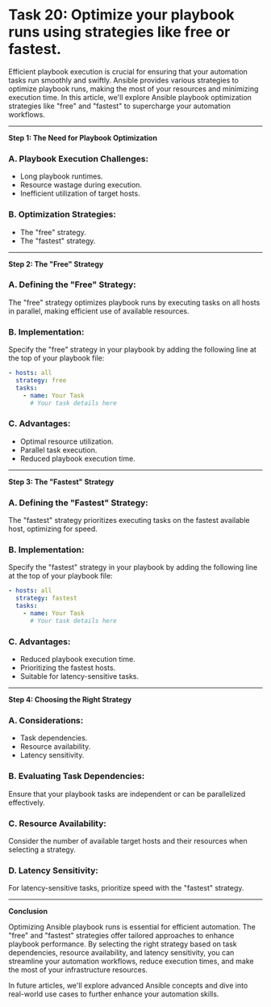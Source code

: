 # Task 20: Optimize your playbook runs using strategies like free or fastest.

Efficient playbook execution is crucial for ensuring that your automation tasks run smoothly and swiftly. Ansible provides various strategies to optimize playbook runs, making the most of your resources and minimizing execution time. In this article, we'll explore Ansible playbook optimization strategies like "free" and "fastest" to supercharge your automation workflows.

---

**Step 1: The Need for Playbook Optimization**

### **A. Playbook Execution Challenges:**

- Long playbook runtimes.
- Resource wastage during execution.
- Inefficient utilization of target hosts.

### **B. Optimization Strategies:**

- The "free" strategy.
- The "fastest" strategy.

---

**Step 2: The "Free" Strategy**

### **A. Defining the "Free" Strategy:**

The "free" strategy optimizes playbook runs by executing tasks on all hosts in parallel, making efficient use of available resources.

### **B. Implementation:**

Specify the "free" strategy in your playbook by adding the following line at the top of your playbook file:

```yaml
- hosts: all
  strategy: free
  tasks:
    - name: Your Task
      # Your task details here
```

### **C. Advantages:**

- Optimal resource utilization.
- Parallel task execution.
- Reduced playbook execution time.

---

**Step 3: The "Fastest" Strategy**

### **A. Defining the "Fastest" Strategy:**

The "fastest" strategy prioritizes executing tasks on the fastest available host, optimizing for speed.

### **B. Implementation:**

Specify the "fastest" strategy in your playbook by adding the following line at the top of your playbook file:

```yaml
- hosts: all
  strategy: fastest
  tasks:
    - name: Your Task
      # Your task details here
```

### **C. Advantages:**

- Reduced playbook execution time.
- Prioritizing the fastest hosts.
- Suitable for latency-sensitive tasks.

---

**Step 4: Choosing the Right Strategy**

### **A. Considerations:**

- Task dependencies.
- Resource availability.
- Latency sensitivity.

### **B. Evaluating Task Dependencies:**

Ensure that your playbook tasks are independent or can be parallelized effectively.

### **C. Resource Availability:**

Consider the number of available target hosts and their resources when selecting a strategy.

### **D. Latency Sensitivity:**

For latency-sensitive tasks, prioritize speed with the "fastest" strategy.

---

**Conclusion**

Optimizing Ansible playbook runs is essential for efficient automation. The "free" and "fastest" strategies offer tailored approaches to enhance playbook performance. By selecting the right strategy based on task dependencies, resource availability, and latency sensitivity, you can streamline your automation workflows, reduce execution times, and make the most of your infrastructure resources.

In future articles, we'll explore advanced Ansible concepts and dive into real-world use cases to further enhance your automation skills.